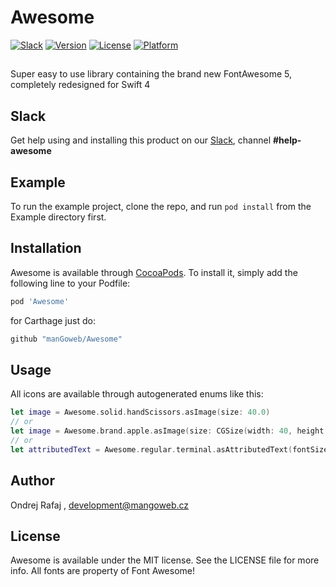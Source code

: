 # Awesome

[![Slack](https://img.shields.io/badge/join-slack-745EAF.svg?style=flat)](http://bit.ly/2B0dEyt)
[![Version](https://img.shields.io/cocoapods/v/FASwift.svg?style=flat)](http://cocoapods.org/pods/FASwift)
[![License](https://img.shields.io/cocoapods/l/FASwift.svg?style=flat)](http://cocoapods.org/pods/FASwift)
[![Platform](https://img.shields.io/cocoapods/p/FASwift.svg?style=flat)](http://cocoapods.org/pods/FASwift)

## 

Super easy to use library containing the brand new FontAwesome 5, completely redesigned for Swift 4

## Slack

Get help using and installing this product on our [Slack](http://bit.ly/2B0dEyt), channel <b>#help-awesome</b>

## Example

To run the example project, clone the repo, and run `pod install` from the Example directory first.

## Installation

Awesome is available through [CocoaPods](http://cocoapods.org). To install
it, simply add the following line to your Podfile:

```ruby
pod 'Awesome'
```

for Carthage just do:

```ruby
github "manGoweb/Awesome"
```

## Usage

All icons are available through autogenerated enums like this:

```swift
let image = Awesome.solid.handScissors.asImage(size: 40.0)
// or
let image = Awesome.brand.apple.asImage(size: CGSize(width: 40, height: 40), color: .red, backgroundColor: .blue)
// or
let attributedText = Awesome.regular.terminal.asAttributedText(fontSize: 17, color: .red, backgroundColor: .blue)
```

## Author

Ondrej Rafaj , development@mangoweb.cz

## License

Awesome is available under the MIT license. See the LICENSE file for more info. All fonts are property of Font Awesome!
